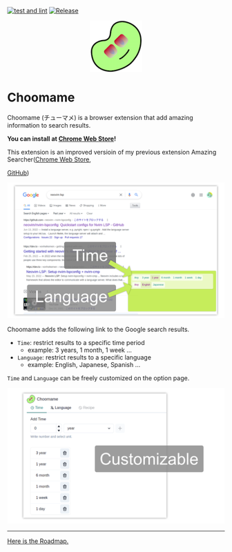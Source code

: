[![test and lint](https://github.com/eetann/choomame/actions/workflows/test.yaml/badge.svg)](https://github.com/eetann/choomame/actions/workflows/test.yaml)
[![Release](https://github.com/eetann/choomame/actions/workflows/release.yaml/badge.svg)](https://github.com/eetann/choomame/actions/workflows/release.yaml)

<p align="center">
  <img src="./public/icons/icon-128x128.png" height="120">
</p>

# Choomame
Choomame (チューマメ) is a browser extension that add amazing information to search results.

**You can install at [Chrome Web Store](https://chrome.google.com/webstore/detail/choomame-alpha/lecnbgonlcmmpkpnngbofggjiccbnokn)!**

This extension is an improved versioin of my previous extension Amazing Searcher([Chrome Web Store](https://chrome.google.com/webstore/detail/amazing-searcher/poheekmlppakdboaalpmhfpbmnefeokj), 

[GitHub](https://github.com/eetann/amazing-searcher))

![Content Script](./docs/assets/content-script-1280x800.png)

Choomame adds the following link to the Google search results.

* `Time`: restrict results to a specific time period
  * example: 3 years, 1 month, 1 week ...
* `Language`: restrict results to a specific language
  * example: English, Japanese, Spanish ...

`Time` and `Language` can be freely customized on the option page.

![Option Page](./docs/assets/option-1280x800.png)

---
[Here is the Roadmap.](https://github.com/eetann/choomame/projects/1)
